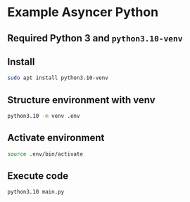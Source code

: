 # Example Asyncer Python

## Required Python 3 and `python3.10-venv`

## Install

```bash
sudo apt install python3.10-venv
```

## Structure environment with venv

```bash
python3.10 -m venv .env
```

## Activate environment

```bash
source .env/bin/activate
```

## Execute code

```bash
python3.10 main.py
```
